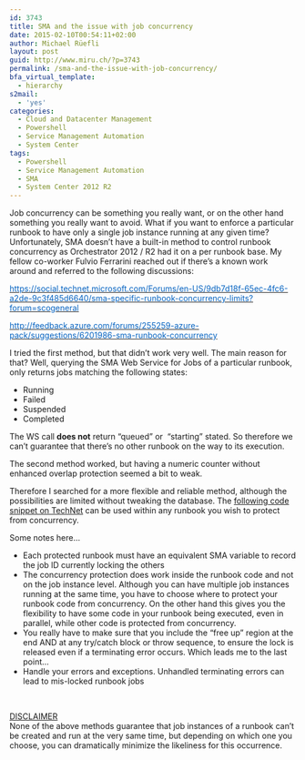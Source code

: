 ```yaml
---
id: 3743
title: SMA and the issue with job concurrency
date: 2015-02-10T00:54:11+02:00
author: Michael Rüefli
layout: post
guid: http://www.miru.ch/?p=3743
permalink: /sma-and-the-issue-with-job-concurrency/
bfa_virtual_template:
  - hierarchy
s2mail:
  - 'yes'
categories:
  - Cloud and Datacenter Management
  - Powershell
  - Service Management Automation
  - System Center
tags:
  - Powershell
  - Service Management Automation
  - SMA
  - System Center 2012 R2
---
```

Job concurrency can be something you really want, or on the other hand something you really want to avoid. What if you want to enforce a particular runbook to have only a single job instance running at any given time? Unfortunately, SMA doesn&#8217;t have a built-in method to control runbook concurrency as Orchestrator 2012 / R2 had it on a per runbook base. My fellow co-worker Fulvio Ferrarini reached out if there&#8217;s a known work around and referred to the following discussions:

[<span style="color: #0563c1;">https://social.technet.microsoft.com/Forums/en-US/9db7d18f-65ec-4fc6-a2de-9c3f485d6640/sma-specific-runbook-concurrency-limits?forum=scogeneral</span>](https://social.technet.microsoft.com/Forums/en-US/9db7d18f-65ec-4fc6-a2de-9c3f485d6640/sma-specific-runbook-concurrency-limits?forum=scogeneral)

[<span style="color: #0563c1;">http://feedback.azure.com/forums/255259-azure-pack/suggestions/6201986-sma-runbook-concurrency</span>](http://feedback.azure.com/forums/255259-azure-pack/suggestions/6201986-sma-runbook-concurrency)

I tried the first method, but that didn&#8217;t work very well. The main reason for that? Well, querying the SMA Web Service for Jobs of a particular runbook, only returns jobs matching the following states:

  * Running
  * Failed
  * Suspended
  * Completed

The WS call **does not** return &#8220;queued&#8221; or  &#8220;starting&#8221; stated. So therefore we can&#8217;t guarantee that there&#8217;s no other runbook on the way to its execution.

The second method worked, but having a numeric counter without enhanced overlap protection seemed a bit to weak.

Therefore I searched for a more flexible and reliable method, although the possibilities are limited without tweaking the database. The <a href="https://gallery.technet.microsoft.com/SMA-Runbook-snippet-to-a15a159e" target="_blank">following code snippet on TechNet</a> can be used within any runbook you wish to protect from concurrency.

Some notes here&#8230;

  * Each protected runbook must have an equivalent SMA variable to record the job lD currently locking the others
  * The concurrency protection does work inside the runbook code and not on the job instance level. Although you can have multiple job instances running at the same time, you have to choose where to protect your runbook code from concurrency. On the other hand this gives you the flexibility to have some code in your runbook being executed, even in parallel, while other code is protected from concurrency.
  * You really have to make sure that you include the &#8220;free up&#8221; region at the end AND at any try/catch block or throw sequence, to ensure the lock is released even if a terminating error occurs. Which leads me to the last point&#8230;
  * Handle your errors and exceptions. Unhandled terminating errors can lead to mis-locked runbook jobs

&nbsp;

<span style="text-decoration: underline;">DISCLAIMER</span>  
None of the above methods guarantee that job instances of a runbook can&#8217;t be created and run at the very same time, but depending on which one you choose, you can dramatically minimize the likeliness for this occurrence.

&nbsp;

&nbsp;

&nbsp;